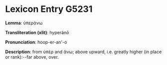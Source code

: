 # Lexicon Entry G5231

**Lemma**: ὑπεράνω

**Transliteration (xlit)**: hyperánō

**Pronunciation**: hoop-er-an'-o

**Description**:
from ὑπέρ and ἄνω; above upward, i.e. greatly higher (in place or rank):--far above, over.
